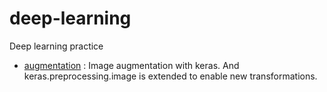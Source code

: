 # deep-learning
Deep learning practice
- [augmentation](augmentation) : Image augmentation with keras. And keras.preprocessing.image is extended to enable new transformations.
